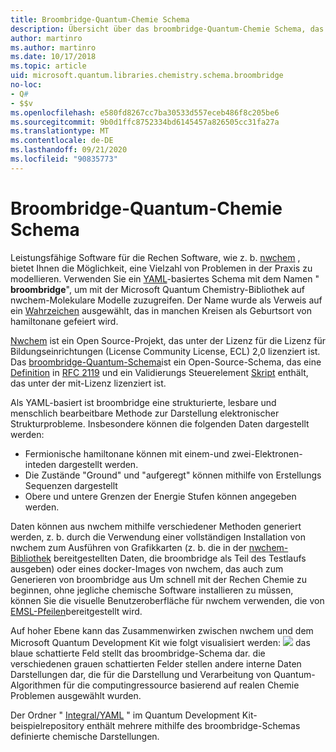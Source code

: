 ```yaml
---
title: Broombridge-Quantum-Chemie Schema
description: Übersicht über das broombridge-Quantum-Chemie Schema, das verwendet wird, um reale Chemie Probleme mit dem Microsoft Quantum Development Kit zu modellieren.
author: martinro
ms.author: martinro
ms.date: 10/17/2018
ms.topic: article
uid: microsoft.quantum.libraries.chemistry.schema.broombridge
no-loc:
- Q#
- $$v
ms.openlocfilehash: e580fd8267cc7ba30533d557eceb486f8c205be6
ms.sourcegitcommit: 9b0d1ffc8752334bd6145457a826505cc31fa27a
ms.translationtype: MT
ms.contentlocale: de-DE
ms.lasthandoff: 09/21/2020
ms.locfileid: "90835773"
---
```

# <a name="broombridge-quantum-chemistry-schema"></a>Broombridge-Quantum-Chemie Schema # 

Leistungsfähige Software für die Rechen Software, wie z. b. [nwchem](http://www.nwchem-sw.org/) , bietet Ihnen die Möglichkeit, eine Vielzahl von Problemen in der Praxis zu modellieren. Verwenden Sie ein [YAML](https://en.wikipedia.org/wiki/YAML)-basiertes Schema mit dem Namen " **broombridge**", um mit der Microsoft Quantum Chemistry-Bibliothek auf nwchem-Molekulare Modelle zuzugreifen. Der Name wurde als Verweis auf ein [Wahrzeichen](https://en.wikipedia.org/wiki/Broom_Bridge) ausgewählt, das in manchen Kreisen als Geburtsort von hamiltonane gefeiert wird. 

[Nwchem](https://github.com/nwchemgit/nwchem) ist ein Open Source-Projekt, das unter der Lizenz für die Lizenz für Bildungseinrichtungen (License Community License, ECL) 2,0 lizenziert ist. Das [broombridge-Quantum-Schema](https://docs.microsoft.com/quantum/libraries/chemistry/schema/spec_v_0_2)ist ein Open-Source-Schema, das eine [Definition](https://raw.githubusercontent.com/Microsoft/Quantum/master/Chemistry/Schema/broombridge-0.1.schema.json) in [RFC 2119](https://tools.ietf.org/html/rfc2119) und ein Validierungs Steuerelement [Skript](https://raw.githubusercontent.com/Microsoft/Quantum/master/Chemistry/Schema/validator.py) enthält, das unter der mit-Lizenz lizenziert ist. 

Als YAML-basiert ist broombridge eine strukturierte, lesbare und menschlich bearbeitbare Methode zur Darstellung elektronischer Strukturprobleme. Insbesondere können die folgenden Daten dargestellt werden:
- Fermionische hamiltonane können mit einem-und zwei-Elektronen-inteden dargestellt werden.
- Die Zustände "Ground" und "aufgeregt" können mithilfe von Erstellungs Sequenzen dargestellt
- Obere und untere Grenzen der Energie Stufen können angegeben werden.

Daten können aus nwchem mithilfe verschiedener Methoden generiert werden, z. b. durch die Verwendung einer vollständigen Installation von nwchem zum Ausführen von Grafikkarten (z. b. die in der [nwchem-Bibliothek](https://github.com/nwchemgit/nwchem/tree/master/QA/chem_library_tests) bereitgestellten Daten, die broombridge als Teil des Testlaufs ausgeben) oder eines docker-Images von nwchem, das auch zum Generieren von broombridge aus Um schnell mit der Rechen Chemie zu beginnen, ohne jegliche chemische Software installieren zu müssen, können Sie die visuelle Benutzeroberfläche für nwchem verwenden, die von [EMSL-Pfeilen](https://arrows.emsl.pnnl.gov/api/qsharp_chem)bereitgestellt wird.

Auf hoher Ebene kann das Zusammenwirken zwischen nwchem und dem Microsoft Quantum Development Kit wie folgt visualisiert werden: ![ ](~/media/broombridge.png) das blaue schattierte Feld stellt das broombridge-Schema dar. die verschiedenen grauen schattierten Felder stellen andere interne Daten Darstellungen dar, die für die Darstellung und Verarbeitung von Quantum-Algorithmen für die computingressource basierend auf realen Chemie Problemen ausgewählt wurden.

Der Ordner " [Integral/YAML](https://github.com/microsoft/Quantum/tree/master/samples/chemistry/IntegralData/YAML) " im Quantum Development Kit-beispielrepository enthält mehrere mithilfe des broombridge-Schemas definierte chemische Darstellungen.
